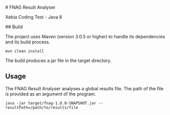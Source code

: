 # FNAG Result Analyser

Xebia Coding Test - Java 8

## Build

The project uses Maven (version 3.0.5 or higher) to handle its dependencies and its build process.

```
mvn clean install
```

The build produces a jar file in the target directory.

## Usage

The FNAG Result Analyser analyses a global results file. The path of the file is provided as an argument of the program.

```
java -jar target/fnag-1.0.0-SNAPSHOT.jar --resultPath=/path/to/results/file
```
